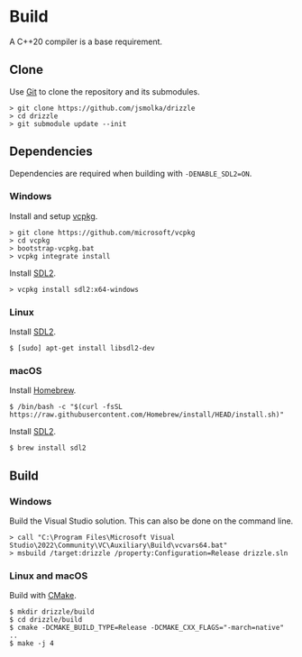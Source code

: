 # Build
A C++20 compiler is a base requirement.

## Clone
Use [Git](https://git-scm.com/) to clone the repository and its submodules.

```
> git clone https://github.com/jsmolka/drizzle
> cd drizzle
> git submodule update --init
```

## Dependencies
Dependencies are required when building with `-DENABLE_SDL2=ON`.

### Windows
Install and setup [vcpkg](https://github.com/microsoft/vcpkg).

```
> git clone https://github.com/microsoft/vcpkg
> cd vcpkg
> bootstrap-vcpkg.bat
> vcpkg integrate install
```

Install [SDL2](https://libsdl.org/download-2.0.php).

```
> vcpkg install sdl2:x64-windows
```

### Linux
Install [SDL2](https://libsdl.org/download-2.0.php).

```
$ [sudo] apt-get install libsdl2-dev
```

### macOS
Install [Homebrew](https://brew.sh/).

```
$ /bin/bash -c "$(curl -fsSL https://raw.githubusercontent.com/Homebrew/install/HEAD/install.sh)"
```

Install [SDL2](https://libsdl.org/download-2.0.php).

```
$ brew install sdl2
```

## Build

### Windows
Build the Visual Studio solution. This can also be done on the command line.

```
> call "C:\Program Files\Microsoft Visual Studio\2022\Community\VC\Auxiliary\Build\vcvars64.bat"
> msbuild /target:drizzle /property:Configuration=Release drizzle.sln
```

### Linux and macOS
Build with [CMake](https://cmake.org/).

```
$ mkdir drizzle/build
$ cd drizzle/build
$ cmake -DCMAKE_BUILD_TYPE=Release -DCMAKE_CXX_FLAGS="-march=native" ..
$ make -j 4
```
